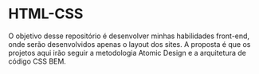 # HTML-CSS
O objetivo desse repositório é desenvolver minhas habilidades front-end, onde serão desenvolvidos apenas o layout dos sites. A proposta é que os projetos aqui irão seguir a metodologia Atomic Design e a arquitetura de código CSS BEM. 
